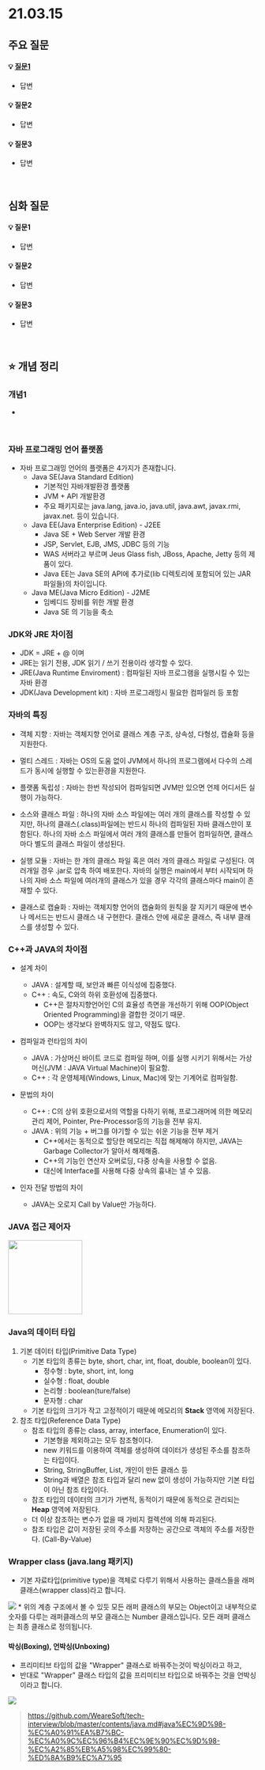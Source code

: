 # 21.03.15

## 주요 질문

#### 💡 [질문1](#개념1)
   * 답변
   
#### 💡 질문2
   * 답변
   
#### 💡 질문3
   * 답변



<br/>

## 심화 질문

#### 💡 질문1
   * 답변
   
#### 💡 질문2
   * 답변
   
#### 💡 질문3
   * 답변


<br/>

## ⭐ 개념 정리

### 개념1
   * 
   
<br/>

### 자바 프로그래밍 언어 플랫폼
* 자바 프로그래밍 언어의 플랫폼은 4가지가 존재합니다.
   * Java SE(Java Standard Edition)
      * 기본적인 자바개발환경 플랫폼
      * JVM + API 개발환경
      * 주요 패키지로는 java.lang, java.io, java.util, java.awt, javax.rmi, javax.net. 등이 있습니다.
   * Java EE(Java Enterprise Edition) - J2EE
      * Java SE + Web Server 개발 환경
      * JSP, Servlet, EJB, JMS, JDBC 등의 기능
      * WAS 서버라고 부르며 Jeus Glass fish, JBoss, Apache, Jetty 등의 제품이 있다.
      * Java EE는 Java SE의 API에 추가로(lib 디렉토리에 포함되어 있는 JAR파일들)의 차이입니다.
   * Java ME(Java Micro Edition) - J2ME
      * 임베디드 장비를 위한 개발 환경
      * Java SE 의 기능을 축소

### JDK와 JRE 차이점
   * JDK = JRE + @ 이며
   * JRE는 읽기 전용, JDK 읽기 / 쓰기 전용이라 생각할 수 있다.
   * JRE(Java Runtime Enviroment) : 컴파일된 자바 프로그램을 실행시킬 수 있는 자바 환경
   * JDK(Java Development kit) : 자바 프로그래밍시 필요한 컴파일러 등 포함

### 자바의 특징
   * 객체 지향 : 자바는 객체지향 언어로 클래스 계층 구조, 상속성, 다형성, 캡슐화 등을 지원한다.
   * 멀티 스레드 : 자바는 OS의 도움 없이 JVM에서 하나의 프로그램에서 다수의 스레드가 동시에 실행할 수 있는환경을 지원한다.
   * 플랫폼 독립성 : 자바는 한번 작성되어 컴파일되면 JVM만 있으면 언제 어디서든 실행이 가능하다.
   * 소스와 클래스 파일 : 하나의 자바 소스 파일에는 여러 개의 클래스를 작성할 수 있지만, 하나의 클래스(.class)파일에는 반드시 하나의 컴파일된 자바 클래스만이 포함된다. 하나의 자바 소스 파일에서 여러 개의 클래스를 만들어 컴파일하면, 클래스마다 별도의 클래스 파일이 생성된다.
   * 실행 모듈 : 자바는 한 개의 클래스 파일 혹은 여러 개의 클래스 파일로 구성된다. 여러개일 경우 .jar로 압축 하여 배포한다. 자바의 실행은 main에서 부터 시작되며 하나의 자바 소스 파일에 여러개의 클래스가 있을 경우 각각의 클래스마다 main이 존재할 수 있다.

   * 클래스로 캡슐화 : 자바는 객체지향 언어의 캡슐화의 원칙을 잘 지키기 때문에 변수나 메서드는 반드시 클래스 내 구현한다. 클래스 안에 새로운 클래스, 즉 내부 클래스를 생성할 수 있다.

### C++과 JAVA의 차이점
- 설계 차이
  - JAVA : 설계할 때, 보안과 빠른 이식성에 집중했다.
  - C++ : 속도, C와의 하위 호환성에 집중했다.
    - C++은 절차지향언어인 C의 효율성 측면을 개선하기 위해 OOP(Object Oriented Programming)을 결합한 것이기 때문.
    - OOP는 생각보다 완벽하지도 않고, 약점도 많다.

- 컴파일과 런타임의 차이
   - JAVA : 가상머신 바이트 코드로 컴파일 하며, 이를 실행 시키기 위해서는 가상 머신(JVM : JAVA Virtual Machine)이 필요함.
   - C++ : 각 운영체제(Windows, Linux, Mac)에 맞는 기계어로 컴파일함.

- 문법의 차이
   - C++ : C의 상위 호환으로서의 역할을 다하기 위해, 프로그래머에 의한 메모리 관리 제어, Pointer, Pre-Processor등의 기능을 전부 유지.
   - JAVA : 위의 기능 + 버그를 야기할 수 있는 쉬운 기능을 전부 제거
     - C++에서는 동적으로 할당한 메모리는 직접 해제해야 하지만, JAVA는 Garbage Collector가 알아서 해제해줌.
     - C++의 기능인 연산자 오버로딩, 다중 상속을 사용할 수 없음.
     - 대신에 Interface를 사용해 다중 상속의 흉내는 낼 수 있음.
   
- 인자 전달 방법의 차이
   - JAVA는 오로지 Call by Value만 가능하다.

### JAVA 접근 제어자
  <img src = "https://t1.daumcdn.net/cfile/tistory/2605FE4357D3B86301" style = "height : 150px">
  
<br/>

### Java의 데이터 타입
1. 기본 데이터 타입(Primitive Data Type)
    * 기본 타입의 종류는 byte, short, char, int, float, double, boolean이 있다.
        * 정수형 : byte, short, int, long
        * 실수형 : float, double
        * 논리형 : boolean(ture/false)
        * 문자형 : char  
    * 기본 타입의 크기가 작고 고정적이기 때문에 메모리의 **Stack** 영역에 저장된다.
2. 참조 타입(Reference Data Type)
    * 참조 타입의 종류는 class, array, interface, Enumeration이 있다.
        * 기본형을 제외하고는 모두 참조형이다.
        * new 키워드를 이용하여 객체를 생성하여 데이터가 생성된 주소를 참조하는 타입이다.
        * String, StringBuffer, List, 개인이 만든 클래스 등
        * String과 배열은 참조 타입과 달리 new 없이 생성이 가능하지만 기본 타입이 아닌 참조 타입이다.
    * 참조 타입의 데이터의 크기가 가변적, 동적이기 때문에 동적으로 관리되는 **Heap** 영역에 저장된다.
    * 더 이상 참조하는 변수가 없을 때 가비지 컬렉션에 의해 파괴된다.
    * 참조 타입은 값이 저장된 곳의 주소를 저장하는 공간으로 객체의 주소를 저장한다. (Call-By-Value)

### Wrapper class (java.lang 패키지)
* 기본 자료타입(primitive type)을 객체로 다루기 위해서 사용하는 클래스들을 래퍼 클래스(wrapper class)라고 합니다. 
<img src = "https://img1.daumcdn.net/thumb/R1280x0/?scode=mtistory2&fname=https%3A%2F%2Fblog.kakaocdn.net%2Fdn%2Fbvzp79%2FbtqEbacB01v%2FQQjO7cSc9tTvKJkyzFsK90%2Fimg.png">
* 위의 계층 구조에서 볼 수 있듯 모든 래퍼 클래스의 부모는 Object이고 내부적으로 숫자를 다루는 래퍼클래스의 부모 클래스는 Number 클래스입니다. 모든 래퍼 클래스는 최종 클래스로 정의됩니다.

#### 박싱(Boxing), 언박싱(Unboxing)
   * 프리미티브 타입의 값을 "Wrapper" 클래스로 바꿔주는것이 박싱이라고 하고,
   * 반대로 "Wrapper" 클래스 타입의 값을 프리미티브 타입으로 바꿔주는 것을 언박싱이라고 합니다.
   <img src = "https://github.com/WeareSoft/tech-interview/raw/master/contents/images/java_boxing_unboxing.png">





> https://github.com/WeareSoft/tech-interview/blob/master/contents/java.md#java%EC%9D%98-%EC%A0%91%EA%B7%BC-%EC%A0%9C%EC%96%B4%EC%9E%90%EC%9D%98-%EC%A2%85%EB%A5%98%EC%99%80-%ED%8A%B9%EC%A7%95